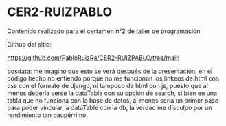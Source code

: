 # CER2-RUIZPABLO
Contenido realizado para el certamen n°2 de taller de programación

Github del sitio:

https://github.com/PabloRuizRa/CER2-RUIZPABLO/tree/main


posdata: me imagino que esto se verá después de la presentación, en el código hecho no entiendo porque no me funcionan los linkeos de html con css con el formato de django, ni tampoco
de html con js, puesto que al menos debería verse la dataTable con su opción de search, si bien en una tabla que no funciona con la base de datos, al menos seria un primer paso para 
poder vincular la dataTable con la db, la verdad me disculpo por un rendimiento tan paupérrimo.
